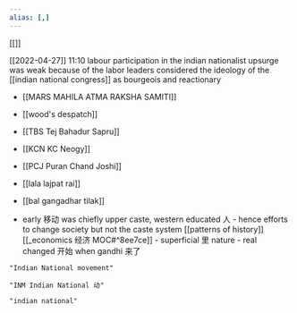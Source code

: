 ```yaml
---
alias: [,]
---
```

[[]]

[[2022-04-27]] 11:10
labour participation in the indian nationalist upsurge was weak because of the labor leaders considered the ideology of the [[indian national congress]] as bourgeois and reactionary

- [[MARS MAHILA ATMA RAKSHA SAMITI]]

- [[wood's despatch]]
- [[TBS Tej Bahadur Sapru]]
- [[KCN KC Neogy]]
- [[PCJ Puran Chand Joshi]]
- [[lala lajpat rai]]
- [[bal gangadhar tilak]]
- early 移动 was chiefly upper caste, western educated 人 
		- hence efforts to change society but not the caste system [[patterns of history]] [[_economics 经济 MOC#^8ee7ce]]
		- superficial 里 nature
		- real changed 开始 when gandhi 来了

```query 2021-10-30 03:14
"Indian National movement"
```

```query
"INM Indian National 动"
```

```query
"indian national"
```
